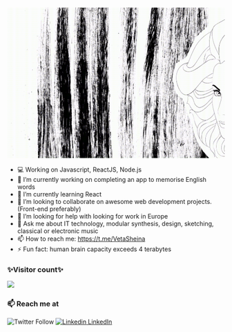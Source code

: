<p align="center">
 <img  width="700" height="348" src="./social/gif_5.gif">
</p>







 

- 💻 Working on Javascript, ReactJS, Node.js
- 🔭 I’m currently working on completing an app to memorise English words
- 🌱 I’m currently learning React
- 👯 I’m looking to collaborate on awesome web development projects. (Front-end preferably)
- 🤔 I’m looking for help with looking for work in Europe
- 💬 Ask me about IT technology, modular synthesis, design, sketching, classical or electronic music
- 📫 How to reach me: https://t.me/VetaSheina
- ⚡ Fun fact: human brain capacity exceeds 4 terabytes


### ✨Visitor count✨
<img src="https://profile-counter.glitch.me/sssheina/count.svg" />


### 📫 Reach me at 
![Twitter Follow](https://img.shields.io/twitter/follow/VetaSheina_?style=social)
[![Linkedin](https://i.stack.imgur.com/gVE0j.png) LinkedIn](https://www.linkedin.com/in/veta-sheina-521666249/)
